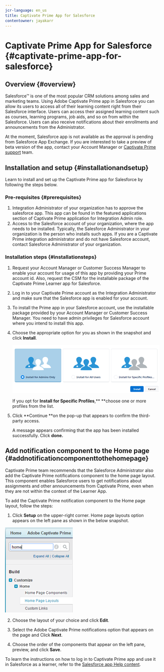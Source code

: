 ```yaml
---
jcr-language: en_us
title: Captivate Prime App for Salesforce
contentowner: jayakarr
---
```



# Captivate Prime App for Salesforce {#captivate-prime-app-for-salesforce}

## Overview {#overview}

Salesforce™&nbsp;is one of the most popular CRM solutions among sales and marketing teams. Using Adobe Captivate Prime app in Salesforce you can allow its users to access all of their learning content right from their Salesforce interface. Users can access their assigned learning content such as courses, learning programs, job aids, and so on from within the Salesforce. Users can also receive notifications about their enrollments and announcements from the Administrator.&nbsp;

At the moment, Salesforce app is not available as the approval is pending from Salesforce App Exchange. If you are interested to take a preview of beta version of the app, contact your Account Manager or [Captivate Prime support](../../../../in/contact/enterprise-support.other.md#captivate-prime) team.&nbsp;

## Installation and setup {#installationandsetup}

Learn to install and set up the Captivate Prime app for Salesforce by following the steps below.&nbsp;

### Pre-requisites {#prerequisites}

1. Integration Administrator of your organization has to approve the salesforce app. This app can be found in the featured applications section of Captivate Prime application for Integration Admin role.&nbsp;
1. Access to the Salesforce account of your organization, where the app needs to be installed. Typically, the Salesforce Administrator in your organization is the person who installs such apps. If you are a Captivate Prime integration administrator and do not have Salesforce account, contact Salesforce Administrator of your organization.&nbsp;

### Installation steps {#installationsteps}

1. Request your Account Manager or Customer Success Manager to enable your account for usage of this app by providing your Prime account id. Also, request the CSM for the installable package of the Captivate Prime Learner app for Salesforce.  

1. Log in to your Captivate Prime account as the Integration Administrator and make sure that the Salesforce app is enabled for your account.  

1. To install the Prime app in your Salesforce account, use the installable package provided by your Account Manager or Customer Success Manager. You need to have admin privileges for Salesforce account where you intend to install this app.  

1. Choose the appropriate option for you as shown in the snapshot and click **Install**.&nbsp;

   ![](assets/install-options.png)

   If you opt for **Install for Specific Profiles**,**&nbsp;**choose one or more profiles from the list.&nbsp;

1. Click **Continue **on the pop-up that appears to confirm the third-party access.&nbsp;

   A message appears confirming that the app has been installed successfully. Click **done.&nbsp;**

## Add notification component to the Home page {#addnotificationcomponenttothehomepage}

Captivate Prime team recommends that the Salesforce Administrator also add the Captivate Prime notifications component to the home page layout. This component enables Salesforce users to get notifications about assignments and other announcements from Captivate Prime, even when they are not within the context of the Learner App.

To add the Captivate Prime notification component to the Home page layout, follow the steps:&nbsp;

1. Click&nbsp;**Setup**&nbsp;on the upper-right corner. Home page layouts option appears on the left pane as shown in the below snapshot.&nbsp;

![](assets/homepage-component.png)

2. Choose the layout of your choice and click&nbsp;**Edit**.&nbsp;

3. Select the Adobe Captivate Prime notifications option that appears on the page and Click **Next**.&nbsp;

4. Choose the order of the components that appear on the left pane, preview, and click **Save**.&nbsp;

To learn the instructions on how to log in to Captivate Prime app and use it in Salesforce as a learner, refer to the [Salesforce app Help content](../../learners/feature-summary/sfdc-app.md).&nbsp;
